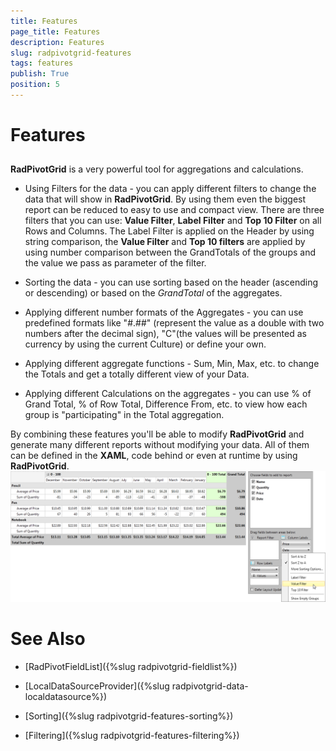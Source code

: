 ```yaml
---
title: Features
page_title: Features
description: Features
slug: radpivotgrid-features
tags: features
publish: True
position: 5
---
```


# Features



## 

__RadPivotGrid__ is a very powerful tool for aggregations and calculations.

* Using Filters for the data - you can apply different filters to change the data that will show in __RadPivotGrid__.
        		By using them even the biggest report can be reduced to easy to use and compact view. There are three filters that you can use:
        		__Value Filter__, __Label Filter__ and  __Top 10 Filter__ on all Rows and Columns. The Label Filter is applied on the
        		Header by using string comparison, the __Value Filter__ and __Top 10 filters__ are applied by using number comparison between the GrandTotals of the groups and 
        		the value we pass as parameter of the filter.

* Sorting the data - you can use sorting based on the header (ascending or descending) or based on the *GrandTotal* of the aggregates.

* Applying different number formats of the Aggregates - you can use predefined formats like "#.##" (represent the value as a double with two numbers after the decimal sign), 
        		"C"(the values will be presented as currency by using the current Culture) or define your own.

* Applying different aggregate functions - Sum, Min, Max, etc. to change the Totals and get a totally different view of your Data.

* Applying different Calculations on the aggregates - you can use % of Grand Total, % of Row Total, Difference From, etc. to view how each group is "participating" in the Total aggregation.

By combining these features you'll be able to modify __RadPivotGrid__ and generate many different reports without modifying your data.
        	All of them can be defined in the __XAML__, code behind or even at runtime by using __RadPivotGrid__.
        ![Rad Pivot Grid Features 01](images/RadPivotGrid_Features_01.png)

# See Also

 * [RadPivotFieldList]({%slug radpivotgrid-fieldlist%})

 * [LocalDataSourceProvider]({%slug radpivotgrid-data-localdatasource%})

 * [Sorting]({%slug radpivotgrid-features-sorting%})

 * [Filtering]({%slug radpivotgrid-features-filtering%})
